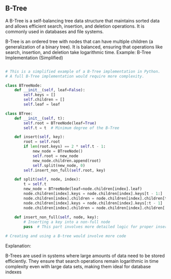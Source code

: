## B-Tree

A B-Tree is a self-balancing tree data structure that maintains sorted data and allows efficient search, insertion, and deletion operations. It is commonly used in databases and file systems.

B-Tree is an ordered tree with nodes that can have multiple children (a generalization of a binary tree).
It is balanced, ensuring that operations like search, insertion, and deletion take logarithmic time.
Example: B-Tree Implementation (Simplified)

```python

# This is a simplified example of a B-Tree implementation in Python.
# A full B-Tree implementation would require more complexity.

class BTreeNode:
    def __init__(self, leaf=False):
        self.keys = []
        self.children = []
        self.leaf = leaf

class BTree:
    def __init__(self, t):
        self.root = BTreeNode(leaf=True)
        self.t = t  # Minimum degree of the B-Tree

    def insert(self, key):
        root = self.root
        if len(root.keys) == 2 * self.t - 1:
            new_node = BTreeNode()
            self.root = new_node
            new_node.children.append(root)
            self.split(new_node, 0)
        self.insert_non_full(self.root, key)

    def split(self, node, index):
        t = self.t
        new_node = BTreeNode(leaf=node.children[index].leaf)
        node.children[index].keys = node.children[index].keys[t - 1:]
        node.children[index].children = node.children[index].children[t:]
        node.children[index].keys = node.children[index].keys[:t - 1]
        node.children[index].children = node.children[index].children[:t]
        
    def insert_non_full(self, node, key):
        # Inserting a key into a non-full node
        pass  # This part involves more detailed logic for proper insertion

# Creating and using a B-tree would involve more code

```

Explanation:

B-Trees are used in systems where large amounts of data need to be stored efficiently.
They ensure that search operations remain logarithmic in time complexity even with large data sets, making them ideal for database indexes
